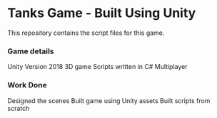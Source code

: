 # Tanks Game - Built Using Unity
This repository contains the script files for this game.

### Game details
Unity Version 2018
3D game
Scripts written in C#
Multiplayer 

### Work Done
Designed the scenes 
Built game using Unity assets
Built scripts from scratch

 
